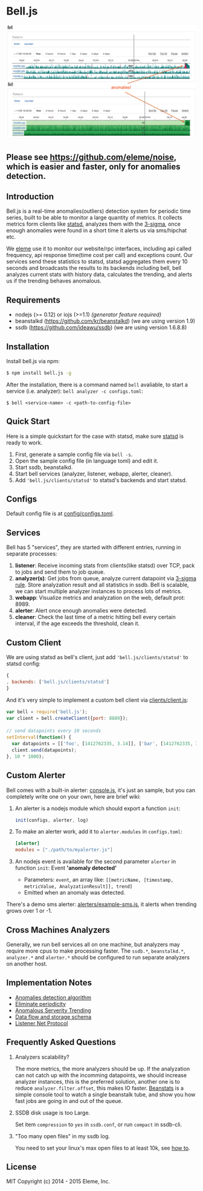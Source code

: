Bell.js
=======

![snap](snap.png)

Please see https://github.com/eleme/noise, which is easier and faster, only for anomalies detection.
----------------------------------------------------------------------------------------------------

Introduction
------------

Bell.js is a real-time anomalies(outliers) detection system for periodic time series, built
to be able to monitor a large quantity of metrics. It collects metrics form clients
like [statsd](https://github.com/etsy/statsd), analyzes them with the [3-sigma](docs/design-notes.md),
once enough anomalies were found in a short time it alerts us via sms/hipchat etc.

We [eleme](github.com/eleme) use it to monitor our website/rpc interfaces, including
api called frequency, api response time(time cost per call) and exceptions count. Our
services send these statistics to statsd, statsd aggregates them every 10 seconds and
broadcasts the results to its backends including bell, bell analyzes current stats with
history data, calculates the trending, and alerts us if the trending behaves anomalous.

Requirements
-----------

- nodejs (>= 0.12) or iojs (>=1.1) *(generator feature required)*
- beanstalkd (https://github.com/kr/beanstalkd) (we are using version 1.9)
- ssdb (https://github.com/ideawu/ssdb) (we are using version 1.6.8.8)

Installation
------------

Install bell.js via npm:

```bash
$ npm install bell.js -g
```

After the installation, there is a command named `bell` avaliable, to start a service
(i.e. analyzer): `bell analyzer -c configs.toml`:

```
$ bell <service-name> -c <path-to-config-file>
```

Quick Start
-----------

Here is a simple quickstart for the case with statsd, make sure
[statsd](https://github.com/etsy/statsd) is ready to work.

1. First, generate a sample config file via `bell -s`.
2. Open the sample config file (in language toml) and edit it.
3. Start ssdb, beanstalkd.
4. Start bell services (analyzer, listener, webapp, alerter, cleaner).
5. Add `'bell.js/clients/statsd'` to statsd's backends and start statsd.

Configs
-------

Default config file is at [config/configs.toml](config/configs.toml).

Services
--------

Bell has 5 "services", they are started with different entries, running in separate
processes:

1. **listener**: Receive incoming stats from clients(like statsd) over TCP, pack to jobs
   and send them to job queue.
2. **analyzer(s)**: Get jobs from queue, analyze current datapoint via [3-sigma rule](docs/design-notes.md).
   Store analyzation result and all statistics in ssdb. Bell is scalable, we can start multiple
   analyzer instances to process lots of metrics.
3. **webapp**: Visualize metrics and analyzation on the web, default prot: 8989.
4. **alerter**: Alert once enough anomalies were detected.
5. **cleaner**: Check the last time of a metric hitting bell every certain interval, if
   the age exceeds the threshold, clean it.

Custom Client
------------

We are using statsd as bell's client, just add `'bell.js/clients/statsd'` to statsd config:

```js
{
, backends: ['bell.js/clients/statsd']
}
```

And it's very simple to implement a custom bell client via
[clients/client.js](clients/client.js):

```js
var bell = require('bell.js');
var client = bell.createClient({port: 8889});

// send datapoints every 10 seconds
setInterval(function() {
  var datapoints = [['foo', [1412762335, 3.14]], ['bar', [1412762335, 314]]];
  client.send(datapoints);
}, 10 * 1000);
```

Custom Alerter
--------------

Bell comes with a built-in alerter: [console.js](alerters/console.js), it's
just an sample, but you can completely write one on your own, here are brief wiki:

1. An alerter is a nodejs module which should export a function `init`:

   ```js
   init(configs, alerter, log)
   ```

2. To make an alerter work, add it to `alerter.modules` in `configs.toml`:

   ```toml
   [alerter]
   modules = ["./path/to/myalerter.js"]
   ```

3. An nodejs event is available for the second parameter `alerter` in function `init`:
   Event **'anomaly detected'**

   - Parameters: `event`, an array like: `[[metricName, [timestamp, metricValue, AnalyzationResult]], trend]`
   - Emitted when an anomaly was detected.

There's a demo sms alerter: [alerters/example-sms.js](alerters/example-sms.js), it alerts when trending
grows over 1 or -1.

Cross Machines Analyzers
------------------------

Generally, we run bell services all on one machine, but analyzers may require more cpus to make
processing faster. The `ssdb.*`, `beanstalkd.*`, `analyzer.*` and `alerter.*` should be configured
to run separate analyzers on another host.

Implementation Notes
--------------------

- [Anomalies detection algorithm](docs/design-notes.md#anomalies-detection-algorithm)
- [Eliminate periodicity](docs/design-notes.md#eliminate-periodicity)
- [Anomalous Serverity Trending](docs/design-notes.md#anomalous-serverity-trending)
- [Data flow and storage schema](docs/design-notes.md#data-flow-and-storage-schema)
- [Listener Net Protocol](docs/design-notes.md#listener-net-protocol)

Frequently Asked Questions
--------------------------

1. Analyzers scalability?

   The more metrics, the more analyzers should be up. If the analyzation can not
   catch up with the incomming datapoints, we should increase analyzer instances,
   this is the preferred solution, another one is to reduce `analyzer.filter.offset`,
   this makes IO faster. [Beanstats](https://github.com/hit9/beanstats) is a simple
   console tool to watch a single beanstalk tube, and show you how fast jobs are going
   in and out of the queue.

2. SSDB disk usage is too Large.

   Set item `compression` to `yes` in `ssdb.conf`, or run `compact` in ssdb-cli.

3. "Too many open files" in my ssdb log.

   You need to set your linux's max open files to at least 10k, see
   [how to](http://stackoverflow.com/questions/34588/how-do-i-change-the-number-of-open-files-limit-in-linux).

License
-------

MIT Copyright (c) 2014 - 2015 Eleme, Inc.
